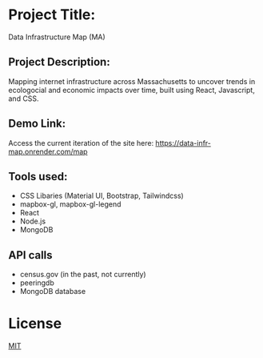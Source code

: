 # Project Title:

Data Infrastructure Map (MA)

## Project Description: 

Mapping internet infrastructure across Massachusetts to uncover trends in ecologocial and economic impacts over time, built using React, Javascript, and CSS.

## Demo Link:

Access the current iteration of the site here: https://data-infr-map.onrender.com/map

## Tools used:

- CSS Libaries (Material UI, Bootstrap, Tailwindcss)
- mapbox-gl, mapbox-gl-legend
- React
- Node.js
- MongoDB

## API calls

- census.gov (in the past, not currently)
- peeringdb 
- MongoDB database

# License

[MIT](https://choosealicense.com/licenses/mit/)
